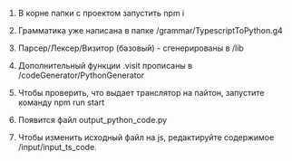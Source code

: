 1. В корне папки с проектом запустить npm i
2. Грамматика уже написана в папке /grammar/TypescriptToPython.g4
3. Парсер/Лексер/Визитор (базовый) - сгенерированы в /lib
4. Дополнительный функции .visit прописаны в /codeGenerator/PythonGenerator
5. Чтобы проверить, что выдает транслятор на пайтон, запустите команду npm run start
6. Появится файл output_python_code.py

7. Чтобы изменить исходный файл на js, редактируйте содержимое /input/input_ts_code.
